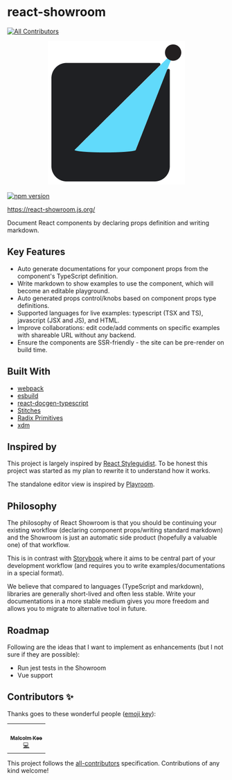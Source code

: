 # react-showroom
<!-- ALL-CONTRIBUTORS-BADGE:START - Do not remove or modify this section -->
[![All Contributors](https://img.shields.io/badge/all_contributors-1-orange.svg?style=flat-square)](#contributors-)
<!-- ALL-CONTRIBUTORS-BADGE:END -->

<div style="text-align:center;">
    
![React Showroom](docs/assets/react-showroom.png)

</div>

[![npm version](https://badge.fury.io/js/react-showroom.svg)](https://badge.fury.io/js/react-showroom)

https://react-showroom.js.org/

Document React components by declaring props definition and writing markdown.

## Key Features

- Auto generate documentations for your component props from the component's TypeScript definition.
- Write markdown to show examples to use the component, which will become an editable playground.
- Auto generated props control/knobs based on component props type definitions.
- Supported languages for live examples: typescript (TSX and TS), javascript (JSX and JS), and HTML.
- Improve collaborations: edit code/add comments on specific examples with shareable URL without any backend.
- Ensure the components are SSR-friendly - the site can be pre-render on build time.

## Built With

- [webpack](https://webpack.js.org/)
- [esbuild](https://esbuild.github.io/)
- [react-docgen-typescript](https://www.npmjs.com/package/react-docgen-typescript)
- [Stitches](https://stitches.dev/)
- [Radix Primitives](https://www.radix-ui.com/)
- [xdm](https://github.com/wooorm/xdm)

## Inspired by

This project is largely inspired by [React Styleguidist](https://react-styleguidist.js.org/). To be honest this project was started as my plan to rewrite it to understand how it works.

The standalone editor view is inspired by [Playroom](https://github.com/seek-oss/playroom).

## Philosophy

The philosophy of React Showroom is that you should be continuing your existing workflow (declaring component props/writing standard markdown) and the Showroom is just an automatic side product (hopefully a valuable one) of that workflow.

This is in contrast with [Storybook](https://storybook.js.org/) where it aims to be central part of your development workflow (and requires you to write examples/documentations in a special format).

We believe that compared to languages (TypeScript and markdown), libraries are generally short-lived and often less stable. Write your documentations in a more stable medium gives you more freedom and allows you to migrate to alternative tool in future.

## Roadmap

Following are the ideas that I want to implement as enhancements (but I not sure if they are possible):

- Run jest tests in the Showroom
- Vue support

## Contributors ✨

Thanks goes to these wonderful people ([emoji key](https://allcontributors.org/docs/en/emoji-key)):

<!-- ALL-CONTRIBUTORS-LIST:START - Do not remove or modify this section -->
<!-- prettier-ignore-start -->
<!-- markdownlint-disable -->
<table>
  <tr>
    <td align="center"><a href="https://malcolmkee.com"><img src="https://avatars.githubusercontent.com/u/24528512?v=4?s=100" width="100px;" alt=""/><br /><sub><b>Malcolm Kee</b></sub></a><br /><a href="https://github.com/malcolm-kee/react-showroom/commits?author=malcolm-kee" title="Code">💻</a></td>
  </tr>
</table>

<!-- markdownlint-restore -->
<!-- prettier-ignore-end -->

<!-- ALL-CONTRIBUTORS-LIST:END -->

This project follows the [all-contributors](https://github.com/all-contributors/all-contributors) specification. Contributions of any kind welcome!